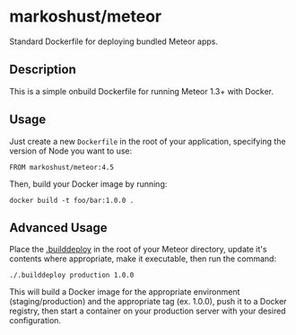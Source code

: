 # markoshust/meteor

Standard Dockerfile for deploying bundled Meteor apps.

## Description

This is a simple onbuild Dockerfile for running Meteor 1.3+ with Docker.

## Usage

Just create a new `Dockerfile` in the root of your application, specifying the version of Node you want to use:

```
FROM markoshust/meteor:4.5
```

Then, build your Docker image by running:

```
docker build -t foo/bar:1.0.0 .
```

## Advanced Usage

Place the [.builddeploy](https://github.com/markoshust/docker-meteor/blob/master/.builddeploy) in the root of your Meteor directory, update it's contents where appropriate, make it executable, then run the command:

```
./.builddeploy production 1.0.0
```

This will build a Docker image for the appropriate environment (staging/production) and the appropriate tag (ex. 1.0.0), push it to a Docker registry, then start a container on your production server with your desired configuration.
